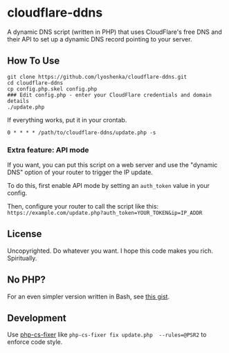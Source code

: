 # cloudflare-ddns

A dynamic DNS script (written in PHP) that uses CloudFlare's free DNS and their API to set up a dynamic DNS record pointing to your server.

## How To Use

```
git clone https://github.com/lyoshenka/cloudflare-ddns.git
cd cloudflare-ddns
cp config.php.skel config.php
### Edit config.php - enter your CloudFlare credentials and domain details
./update.php
```

If everything works, put it in your crontab.

```
0 * * * * /path/to/cloudflare-ddns/update.php -s
``` 

### Extra feature: API mode

If you want, you can put this script on a web server and use the "dynamic DNS" option of your router to trigger the IP update.

To do this, first enable API mode by setting an `auth_token` value in your config. 

Then, configure your router to call the script like this: `https://example.com/update.php?auth_token=YOUR_TOKEN&ip=IP_ADDR`

## License

Uncopyrighted. Do whatever you want. I hope this code makes you rich. Spiritually.

## No PHP?

For an even simpler version written in Bash, see [this gist](https://gist.github.com/lyoshenka/6257440).

## Development

Use [php-cs-fixer](https://github.com/FriendsOfPHP/PHP-CS-Fixer) like `php-cs-fixer fix update.php  --rules=@PSR2` to enforce code style.
